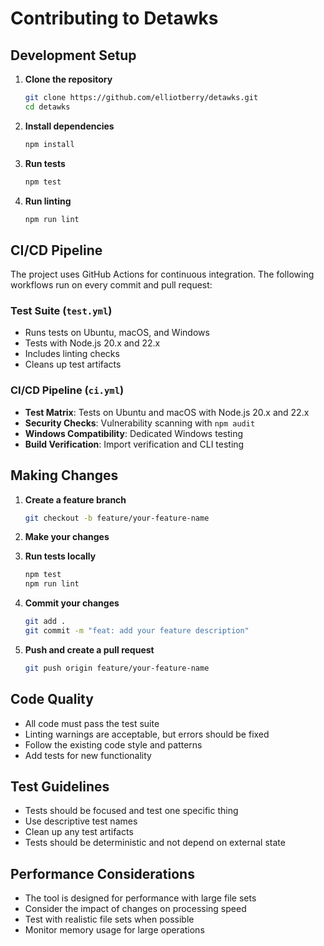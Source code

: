 # Contributing to Detawks

## Development Setup

1. **Clone the repository**

   ```bash
   git clone https://github.com/elliotberry/detawks.git
   cd detawks
   ```

2. **Install dependencies**

   ```bash
   npm install
   ```

3. **Run tests**

   ```bash
   npm test
   ```

4. **Run linting**

   ```bash
   npm run lint
   ```

## CI/CD Pipeline

The project uses GitHub Actions for continuous integration. The following workflows run on every commit and pull request:

### Test Suite (`test.yml`)

- Runs tests on Ubuntu, macOS, and Windows
- Tests with Node.js 20.x and 22.x
- Includes linting checks
- Cleans up test artifacts

### CI/CD Pipeline (`ci.yml`)

- **Test Matrix**: Tests on Ubuntu and macOS with Node.js 20.x and 22.x
- **Security Checks**: Vulnerability scanning with `npm audit`
- **Windows Compatibility**: Dedicated Windows testing
- **Build Verification**: Import verification and CLI testing

## Making Changes

1. **Create a feature branch**

   ```bash
   git checkout -b feature/your-feature-name
   ```

2. **Make your changes**

3. **Run tests locally**

   ```bash
   npm test
   npm run lint
   ```

4. **Commit your changes**

   ```bash
   git add .
   git commit -m "feat: add your feature description"
   ```

5. **Push and create a pull request**

   ```bash
   git push origin feature/your-feature-name
   ```

## Code Quality

- All code must pass the test suite
- Linting warnings are acceptable, but errors should be fixed
- Follow the existing code style and patterns
- Add tests for new functionality

## Test Guidelines

- Tests should be focused and test one specific thing
- Use descriptive test names
- Clean up any test artifacts
- Tests should be deterministic and not depend on external state

## Performance Considerations

- The tool is designed for performance with large file sets
- Consider the impact of changes on processing speed
- Test with realistic file sets when possible
- Monitor memory usage for large operations
